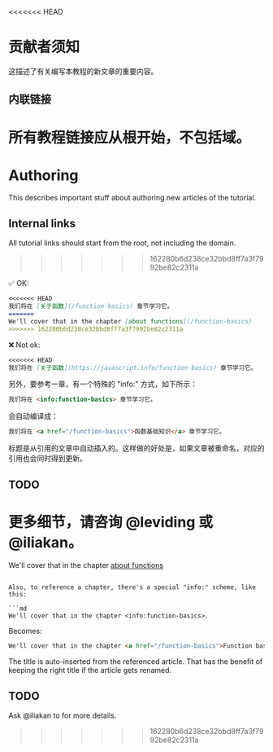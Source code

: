 
<<<<<<< HEAD
# 贡献者须知

这描述了有关编写本教程的新文章的重要内容。

## 内联链接

所有教程链接应从根开始，不包括域。
=======
# Authoring

This describes important stuff about authoring new articles of the tutorial.

## Internal links

All tutorial links should start from the root, not including the domain.
>>>>>>> 162280b6d238ce32bbd8ff7a3f7992be82c2311a

✅ OK:

```md
<<<<<<< HEAD
我们将在 [关于函数](/function-basics) 章节学习它。
=======
We'll cover that in the chapter [about functions](/function-basics)
>>>>>>> 162280b6d238ce32bbd8ff7a3f7992be82c2311a
```

❌ Not ok:

```md
<<<<<<< HEAD
我们将在 [关于函数](https://javascript.info/function-basics) 章节学习它。
```

另外，要参考一章，有一个特殊的 "info:" 方式，如下所示：

```md
我们将在 <info:function-basics> 章节学习它。
```

会自动编译成：

```html
我们将在 <a href="/function-basics">函数基础知识</a> 章节学习它。
```

标题是从引用的文章中自动插入的。这样做的好处是，如果文章被重命名，对应的引用也会同时得到更新。

## TODO

更多细节，请咨询 @leviding 或 @iliakan。
=======
We'll cover that in the chapter [about functions](https://javascript.info/function-basics)
```

Also, to reference a chapter, there's a special "info:" scheme, like this:

```md
We'll cover that in the chapter <info:function-basics>.
```

Becomes:
```html
We'll cover that in the chapter <a href="/function-basics">Function basics</a>.
```

The title is auto-inserted from the referenced article. That has the benefit of keeping the right title if the article gets renamed.

## TODO

Ask @iliakan to for more details.
>>>>>>> 162280b6d238ce32bbd8ff7a3f7992be82c2311a
